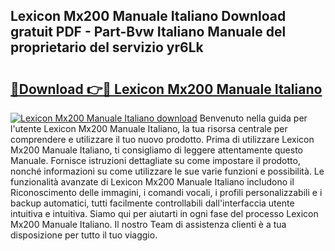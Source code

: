 ## Lexicon Mx200 Manuale Italiano Download gratuit PDF - Part-Bvw Italiano Manuale del proprietario del servizio yr6Lk

# <h2><a href="http://df9ubw7.blite.top/?on=Lexicon+Mx200+Manuale+Italiano">🔗Download 👉🔴 Lexicon Mx200 Manuale Italiano</a></h2>

[![Lexicon Mx200 Manuale Italiano download](https://i.imgur.com/lujVjoI.png)](http://df9ubw7.blite.top/?on=Lexicon+Mx200+Manuale+Italiano)
Benvenuto nella guida per l'utente Lexicon Mx200 Manuale Italiano, la tua risorsa centrale per comprendere e utilizzare il tuo nuovo prodotto. Prima di utilizzare Lexicon Mx200 Manuale Italiano, ti consigliamo di leggere attentamente questo Manuale. Fornisce istruzioni dettagliate su come impostare il prodotto, nonché informazioni su come utilizzare le sue varie funzioni e possibilità. Le funzionalità avanzate di Lexicon Mx200 Manuale Italiano includono il Riconoscimento delle immagini, i comandi vocali, i profili personalizzabili e i backup automatici, tutti facilmente controllabili dall'interfaccia utente intuitiva e intuitiva. Siamo qui per aiutarti in ogni fase del processo Lexicon Mx200 Manuale Italiano. Il nostro Team di assistenza clienti è a tua disposizione per tutto il tuo viaggio.
